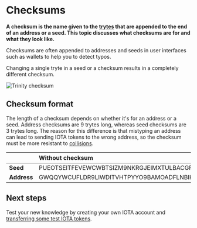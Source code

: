 # Checksums

**A checksum is the name given to the [trytes](../the-tangle/ternary.md) that are appended to the end of an address or a seed. This topic discusses what checksums are for and what they look like.**

Checksums are often appended to addresses and seeds in user interfaces such as wallets to help you to detect typos.

Changing a single tryte in a seed or a checksum results in a completely different checksum.

![Trinity checksum](/Users/charlesthompson/documentation/getting-started/1.2/images/trinity-checksum.png)



## Checksum format

The length of a checksum depends on whether it's for an address or a seed. Address checksums are 9 trytes long, whereas seed checksums are 3 trytes long. The reason for this difference is that mistyping an address can lead to sending IOTA tokens to the wrong address, so the checksum must be more resistant to [collisions](https://en.wikipedia.org/wiki/Collision_(computer_science)).

|             | **Without checksum**                                         | **With checksum**                                            |
| :---------- | :----------------------------------------------------------- | :----------------------------------------------------------- |
| **Seed**    | PUEOTSEITFEVEWCWBTSIZM9NKRGJEIMXTULBACGFRQK9IMGICLBKW9TTEVSDQMGWKBXPVCBMMCXWMNPDX | PUEOTSEITFEVEWCWBTSIZM9NKRGJEIMXTULBACGFRQK9IMGICLBKW9TTEVSDQMGWKBXPVCBMMCXWMNPDX**XTY** |
| **Address** | GWQQYWCUFLDR9LIWDITVHTPYYO9BAMOADFLNBIHYLIFDTORUCFCOGRQFK9IXEHVEMDVZH9RYOXAFIVUOA | GWQQYWCUFLDR9LIWDITVHTPYYO9BAMOADFLNBIHYLIFDTORUCFCOGRQFK9IXEHVEMDVZH9RYOXAFIVUOA**DAYDSMFZW** |

## Next steps

Test your new knowledge by creating your own IOTA account and [transferring some test IOTA tokens](../transfer-tokens/overview.md).